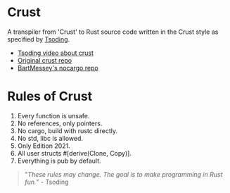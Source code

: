 # Crust

A transpiler from 'Crust' to Rust source code written in the Crust style as specified by [Tsoding](https://www.twitch.tv/tsoding).

* [Tsoding video about crust](https://youtu.be/5MIsMbFjvkw?si=ziAF2PT7Aj4IC1an)
* [Original crust repo](https://github.com/tsoding/Crust/tree/main)
* [BartMessey's nocargo repo](https://github.com/BartMassey/nocargo)

# Rules of Crust

1. Every function is unsafe.
1. No references, only pointers.
1. No cargo, build with rustc directly.
1. No std, libc is allowed.
1. Only Edition 2021.
2. All user structs \#\[derive(Clone, Copy)].
3. Everything is pub by default.

> "*These rules may change. The goal is to make programming in Rust fun.*" - Tsoding


